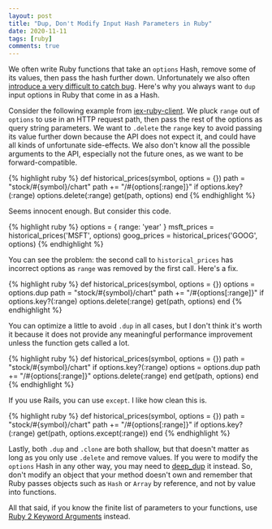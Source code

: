 ```yaml
---
layout: post
title: "Dup, Don't Modify Input Hash Parameters in Ruby"
date: 2020-11-11
tags: [ruby]
comments: true
---
```

We often write Ruby functions that take an `options` Hash, remove some of its values, then pass the hash further down. Unfortunately we also often [introduce a very difficult to catch bug](https://github.com/dblock/iex-ruby-client/pull/94#discussion_r520637150). Here's why you always want to `dup` input options in Ruby that come in as a Hash.

Consider the following example from [iex-ruby-client](https://github.com/dblock/iex-ruby-client). We pluck `range` out of `options` to use in an HTTP request path, then pass the rest of the options as query string parameters. We want to `.delete` the `range` key to avoid passing its value further down because the API does not expect it, and could have all kinds of unfortunate side-effects. We also don't know all the possible arguments to the API, especially not the future ones, as we want to be forward-compatible.

{% highlight ruby %}
def historical_prices(symbol, options = {})
  path = "stock/#{symbol}/chart"
  path += "/#{options[:range]}" if options.key?(:range)
  options.delete(:range)
  get(path, options)
end
{% endhighlight %}

Seems innocent enough. But consider this code.

{% highlight ruby %}
options = { range: 'year' }
msft_prices = historical_prices('MSFT', options)
goog_prices = historical_prices('GOOG', options)
{% endhighlight %}

You can see the problem: the second call to `historical_prices` has incorrect options as `range` was removed by the first call. Here's a fix.

{% highlight ruby %}
def historical_prices(symbol, options = {})
  options = options.dup
  path = "stock/#{symbol}/chart"
  path += "/#{options[:range]}" if options.key?(:range)
  options.delete(:range)
  get(path, options)
end
{% endhighlight %}

You can optimize a little to avoid `.dup` in all cases, but I don't think it's worth it because it does not provide any meaningful performance improvement unless the function gets called a lot.

{% highlight ruby %}
def historical_prices(symbol, options = {})
  path = "stock/#{symbol}/chart"
  if options.key?(:range)
    options = options.dup
    path += "/#{options[:range]}"
    options.delete(:range)
  end
  get(path, options)
end
{% endhighlight %}

If you use Rails, you can use `except`. I like how clean this is.

{% highlight ruby %}
def historical_prices(symbol, options = {})
  path = "stock/#{symbol}/chart"
  path += "/#{options[:range]}" if options.key?(:range)
  get(path, options.except(:range))
end
{% endhighlight %}

Lastly, both `.dup` and `.clone` are both shallow, but that doesn't matter as long as you only use `.delete` and remove values. If you were to modify the `options` Hash in any other way, you may need to [deep_dup](https://apidock.com/rails/Hash/deep_dup) it instead. So, don't modify an object that your method doesn't own and remember that Ruby passes objects such as `Hash` or `Array` by reference, and not by value into functions.

All that said, if you know the finite list of parameters to your functions, use [Ruby 2 Keyword Arguments](https://thoughtbot.com/blog/ruby-2-keyword-arguments) instead.
